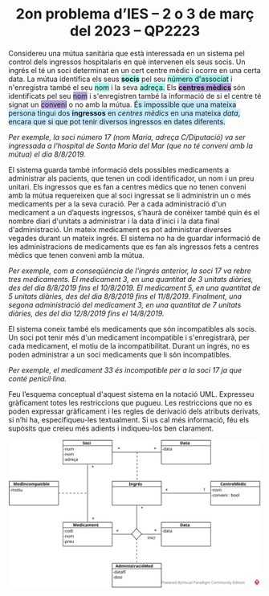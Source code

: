 # <center> 2on problema d’IES – 2 o 3 de març del 2023 – QP2223</center>

Considereu una mútua sanitària que està interessada en un sistema pel control dels ingressos hospitalaris en què intervenen els seus socis. Un ingrés el té un soci determinat en un cert centre mèdic i ocorre en una certa data. La mútua identifica els seus <span style="background-color: #a5f8ec">**socis**</span> pel seu <span style="background-color: #a5f8ec">número d'associat</span> i n'enregistra també el seu <span style="background-color: #a5f8ec">nom</span> i la seva <span style="background-color: #a5f8ec">adreça.</span> Els <span style="background-color: #b49fdc">**centres mèdics**</span> són identificats pel seu <span style="background-color: #b49fdc">nom</span> i s'enregistren també la informació de si el centre té signat un <span style="background-color: #b49fdc">conveni</span> o no amb la mútua. <span style="background-color: #c5ebfe">És impossible que una mateixa persona tingui dos **ingressos** en *centres mèdics* en una mateixa *data*, encara que si que pot tenir diversos ingressos en dates diferents.</span>

_Per exemple, la soci número 17 (nom Maria, adreça C/Diputació) va ser ingressada a l'hospital de Santa Maria del Mar (que no té conveni amb la mútua) el dia 8/8/2019._

El sistema guarda també informació dels possibles medicaments a administrar als pacients, que tenen un codi identificador, un nom i un preu unitari. Els ingressos que es fan a centres mèdics que no tenen conveni amb la mútua requereixen que al soci ingressat se li administrin un o més medicaments per a la seva curació. Per a cada administració d'un medicament a un d’aquests ingressos, s’haurà de conèixer també quin és el nombre diari d'unitats a administrar i la data d'inici i la data final d'administració. Un mateix medicament es pot administrar diverses vegades durant un mateix ingrés. El sistema no ha de guardar informació de les administracions de medicaments que es fan als ingressos fets a centres mèdics que tenen
conveni amb la mútua.

_Per exemple, com a conseqüència de l'ingrés anterior, la soci 17 va rebre tres medicaments. El medicament 3, en una quantitat de 3 unitats diàries, des del dia 8/8/2019 fins el 10/8/2019. El medicament 5, en una quantitat de 5 unitats diàries, des del dia 8/8/2019 fins el 11/8/2019. Finalment, una segona administració del medicament 3, en una quantitat de 7 unitats diàries, des del dia 12/8/2019 fins el 14/8/2019._

El sistema coneix també els medicaments que són incompatibles als socis. Un soci pot tenir més d'un medicament incompatible i s'enregistrarà, per cada medicament, el motiu de la incompatibilitat. Durant un ingrés, no es poden administrar a un soci medicaments que li són incompatibles.

_Per exemple, el medicament 33 és incompatible per a la soci 17 ja que conté penicil·lina._

Feu l’esquema conceptual d'aquest sistema en la notació UML. Expresseu gràficament totes les restriccions que pugueu. Les restriccions que no es poden expressar gràficament i les regles de derivació dels atributs derivats, si n’hi ha, especifiqueu-les textualment. Si us cal més informació, féu els supòsits que creieu més adients i indiqueu-los ben clarament.

 ![](sol_ex2.svg)
 
